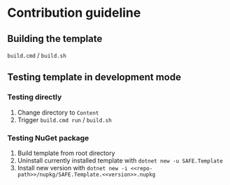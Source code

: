 # Contribution guideline

## Building the template

`build.cmd` / `build.sh`

## Testing template in development mode

### Testing directly

1. Change directory to `Content`
1. Trigger `build.cmd run` / `build.sh`

### Testing NuGet package

1. Build template from root directory
1. Uninstall currently installed template with `dotnet new -u SAFE.Template`
1. Install new version with `dotnet new -i <<repo-path>>/nupkg/SAFE.Template.<<version>>.nupkg`